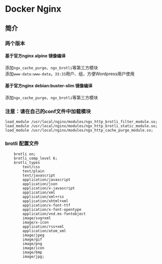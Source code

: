 # Docker Nginx

## 简介
### 两个版本
#### 基于官方nginx alpine 镜像编译
添加`ngx_cache_purge`、`ngx_brotli`等第三方模块  
添加`www-data:www-data`，`33:33`用户、组，方便Wordpress用户使用  

#### 基于官方nginx debian:buster-slim 镜像编译
添加`ngx_cache_purge`、`ngx_brotli`等第三方模块  

### 注意：请在自己的conf文件中加载模块

````
load_module /usr/local/nginx/modules/ngx_http_brotli_filter_module.so;
load_module /usr/local/nginx/modules/ngx_http_brotli_static_module.so;
load_module /usr/local/nginx/modules/ngx_http_cache_purge_module.so;
````

### brotli 配置文件

````
    brotli on;
    brotli_comp_level 6; 
    brotli_types
        text/css
        text/plain
        text/javascript
        application/javascript
        application/json
        application/x-javascript
        application/xml
        application/xml+rss
        application/xhtml+xml
        application/x-font-ttf
        application/x-font-opentype
        application/vnd.ms-fontobject
        image/svg+xml
        image/x-icon
        application/rss+xml
        application/atom_xml
        image/jpeg
        image/gif
        image/png
        image/icon
        image/bmp
        image/jpg;
````